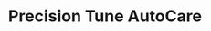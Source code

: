 ---
title: "Precision Tune AutoCare"
url: /greenville/precision-tune-autocare/
shop: Autowerkstatt
---
